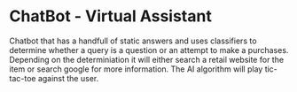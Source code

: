 # ChatBot - Virtual Assistant
Chatbot that has a handfull of static answers and uses classifiers to determine whether a query is a question or an attempt to make a purchases. Depending on the determiniation it will either search a retail website for the item or search google for more information. 
The AI algorithm will play tic-tac-toe against the user.
